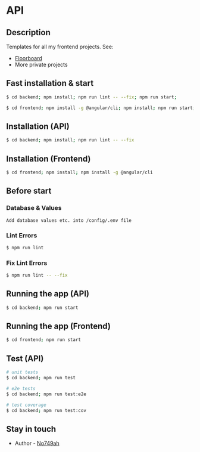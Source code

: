 # API

## Description

Templates for all my frontend projects.
See:
- [Floorboard](https://floorboard.no749ah.com/)
- More private projects


## Fast installation & start

```bash
$ cd backend; npm install; npm run lint -- --fix; npm run start;
```
```bash
$ cd frontend; npm install -g @angular/cli; npm install; npm run start;
```

## Installation (API)

```bash
$ cd backend; npm install; npm run lint -- --fix
```

## Installation (Frontend)

```bash
$ cd frontend; npm install; npm install -g @angular/cli
```

## Before start

### Database & Values
```
Add database values etc. into /config/.env file
```

### Lint Errors
```bash
$ npm run lint
```
### Fix Lint Errors
```bash
$ npm run lint -- --fix
```

## Running the app (API)

```bash
$ cd backend; npm run start
```

## Running the app (Frontend)

```bash
$ cd frontend; npm run start
```

## Test (API)

```bash
# unit tests
$ cd backend; npm run test
```
```bash
# e2e tests
$ cd backend; npm run test:e2e
```
```bash
# test coverage
$ cd backend; npm run test:cov
```


## Stay in touch

- Author - [No749ah](https://no749ah.com)
